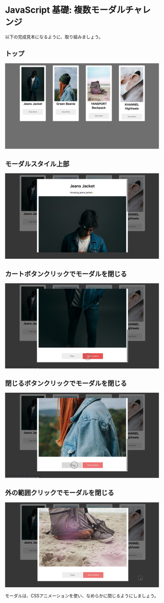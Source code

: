 # JavaScript 基礎: 複数モーダルチャレンジ

以下の完成見本になるように、取り組みましょう。

## トップ
![result](./images/results/result.png)

## モーダルスタイル上部
![result](./images/results/top.png)

## カートボタンクリックでモーダルを閉じる
![result](./images/results/basket.png)

## 閉じるボタンクリックでモーダルを閉じる
![result](./images/results/close.png)

## 外の範囲クリックでモーダルを閉じる
![result](./images/results/outer.png)

モーダルは、CSSアニメーションを使い、なめらかに閉じるようにしましょう。